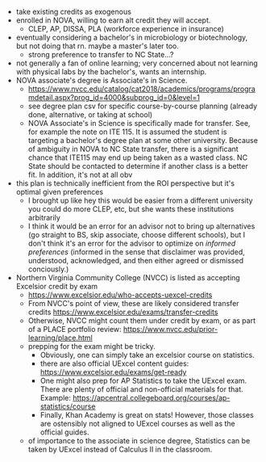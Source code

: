 * take existing credits as exogenous
* enrolled in NOVA, willing to earn alt credit they will accept.
    * CLEP, AP, DISSA, PLA (workforce experience in insurance)
* eventually considering a bachelor's in microbiology or biotechnology, but not doing that rn. maybe a master's later too.
    * strong preference to transfer to NC State...?
* not generally a fan of online learning; very concerned about not learning with physical labs by the bachelor's, wants an internship.
* NOVA associate's degree is Associate's in Science.
  * https://www.nvcc.edu/catalog/cat2018/academics/programs/programdetail.aspx?prog_id=4000&subprog_id=0&level=1
  * see degree plan csv for specific course-by-course planning (already done, alternative, or taking at school)
  * NOVA Associate's in Science is specifically made for transfer. See, for example the note on ITE 115. It is assumed the student is targeting a bachelor's degree plan at some other university. Because of ambiguity in NOVA to NC State transfer, there is a significant chance that ITE115 may end up being taken as a wasted class. NC State should be contacted to determine if another class is a better fit. In addition, it's not at all obv
* this plan is technically inefficient from the ROI perspective but it's optimal given preferences
    * I brought up like hey this would be easier from a different university you could do more CLEP, etc, but she wants these institutions arbitrarily
    * I think it would be an error for an advisor not to bring up alternatives (go straight to BS, skip associate, choose different schools), but I don't think it's an error for the advisor to optimize on *informed preferences* (informed in the sense that disclaimer was provided, understood, acknowledged, and then either agreed or dismissed conciously.)
* Northern Virginia Community College (NVCC) is listed as accepting Excelsior credit by exam
    * https://www.excelsior.edu/who-accepts-uexcel-credits
    * From NVCC's point of view, these are likely considered transfer credits https://www.excelsior.edu/exams/transfer-credits
    * Otherwise, NVCC might count them under credit by exam, or as part of a PLACE portfolio review: https://www.nvcc.edu/prior-learning/place.html
    * prepping for the exam might be tricky.
        * Obviously, one can simply take an excelsior course on statistics.
        * there are also official UExcel content guides: https://www.excelsior.edu/exams/get-ready
        * One might also prep for AP Statistics to take the UExcel exam. There are plenty of official and non-official materials for that. Example: https://apcentral.collegeboard.org/courses/ap-statistics/course
        * Finally, Khan Academy is great on stats! However, those classes are ostensibly not aligned to UExcel courses as well as the official guides.
    * of importance to the associate in science degree, Statistics can be taken by UExcel instead of Calculus II in the classroom.
